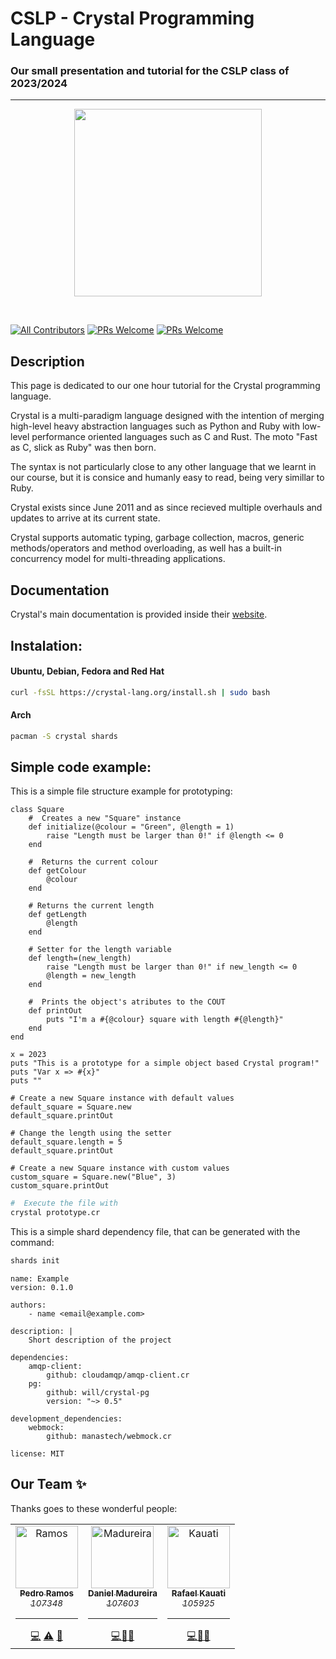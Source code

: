 # CSLP - Crystal Programming Language
### Our small presentation and tutorial for the CSLP class of 2023/2024
---

<p align="center">
    <img src="https://i.imgur.com/NzhRfGG.png" height="300px">
</p>

&nbsp;

[![All Contributors](https://img.shields.io/badge/Current%20Version-1.10.13-brightgreen.svg?style=for-the-badge)](http://makeapullrequest.com)
[![PRs Welcome](https://img.shields.io/badge/Latest%20Release-13%20October%202023-orange.svg?style=for-the-badge)](http://makeapullrequest.com)
[![PRs Welcome](https://img.shields.io/badge/Documentation-crystal-lang.org-blue.svg?style=for-the-badge)](http://makeapullrequest.com)

## Description
This page is dedicated to our one hour tutorial for the Crystal programming language.

Crystal is a multi-paradigm language designed with the intention of merging high-level heavy abstraction languages such as Python and Ruby with low-level performance oriented languages such as C and Rust.
The moto "Fast as C, slick as Ruby" was then born.

The syntax is not particularly close to any other language that we learnt in our course, but it is consice and humanly easy to read, being very simillar to Ruby.

Crystal exists since June 2011 and as since recieved multiple overhauls and updates to arrive at its current state.

Crystal supports automatic typing, garbage collection, macros, generic methods/operators and method overloading, as well has a built-in concurrency model for multi-threading applications.

## Documentation
Crystal's main documentation is provided inside their [website](https://crystal-lang.org). 

## Instalation:
#### Ubuntu, Debian, Fedora and Red Hat
```bash
curl -fsSL https://crystal-lang.org/install.sh | sudo bash
```

#### Arch
```bash
pacman -S crystal shards
```

## Simple code example:
This is a simple file structure example for prototyping:
```
class Square
    #  Creates a new "Square" instance
    def initialize(@colour = "Green", @length = 1)
        raise "Length must be larger than 0!" if @length <= 0
    end

    #  Returns the current colour
    def getColour
        @colour
    end

    # Returns the current length
    def getLength
        @length
    end

    # Setter for the length variable
    def length=(new_length)
        raise "Length must be larger than 0!" if new_length <= 0
        @length = new_length
    end

    #  Prints the object's atributes to the COUT 
    def printOut
        puts "I'm a #{@colour} square with length #{@length}"
    end
end

x = 2023
puts "This is a prototype for a simple object based Crystal program!"
puts "Var x => #{x}"
puts ""

# Create a new Square instance with default values
default_square = Square.new
default_square.printOut

# Change the length using the setter
default_square.length = 5
default_square.printOut

# Create a new Square instance with custom values
custom_square = Square.new("Blue", 3)
custom_square.printOut

```
```bash
#  Execute the file with
crystal prototype.cr
```
This is a simple shard dependency file, that can be generated with the command:
```bash
shards init
```
```
name: Example
version: 0.1.0

authors:
    - name <email@example.com>

description: |
    Short description of the project

dependencies:
    amqp-client:
        github: cloudamqp/amqp-client.cr
    pg:
        github: will/crystal-pg
        version: "~> 0.5"

development_dependencies:
    webmock:
        github: manastech/webmock.cr

license: MIT
```
## Our Team ✨

Thanks goes to these wonderful people:

<!-- ALL-CONTRIBUTORS-LIST:START - Do not remove or modify this section -->
<!-- prettier-ignore-start -->
<!-- markdownlint-disable -->
<table>
  <tr>
    <td align="center"><a href="https://github.com/P-Ramos16"><img src="https://avatars0.githubusercontent.com/P-Ramos16?v=3" width="100px;" alt="Ramos"/><br /><sub><b>Pedro Ramos</b><br><i>107348</i></sub></a><hr><a href="https://github.com/P-Ramos16" title="Code">💻</a> <a href="https://github.com/codesandbox/codesandbox-client/commits?author=CompuIves" title="Tests">⚠️</a> <a href="#tool-CompuIves" title="Tools">🔧</a></td>
    <td align="center"><a href="https://github.com/Dan1m4D"><img src="https://avatars0.githubusercontent.com/Dan1m4D?v=3" width="100px;" alt="Madureira"/><br /><sub><b>Daniel Madureira</b><br><i>107603</i></sub></a><hr><a href="https://github.com/Dan1m4D" title="Code">💻</a><a href="#design-CompuIves" title="Design">🎨</a><a href="#blog-CompuIves" title="Blogposts">📝</a></td>
    <td align="center"><a href="https://github.com/Rafael-Kauati"><img src="https://avatars0.githubusercontent.com/Rafael-Kauati?v=3" width="100px;" alt="Kauati"/><br /><sub><b>Rafael Kauati</b><br><i>105925</i></sub></a><hr><a href="https://github.com/Rafael-Kauati" title="Code">💻</a><a href="#tool-MergeMaestro" title="Tools">🔀</a><a href="#tool-CompuIves" title="Tools">🔧</a></td>
  </tr>
</table>

<!-- markdownlint-enable -->
<!-- prettier-ignore-end -->

<!-- ALL-CONTRIBUTORS-LIST:END -->
